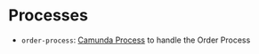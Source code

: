# Processes

- `order-process`: [Camunda Process](https://camunda.com/) to handle the Order
  Process
